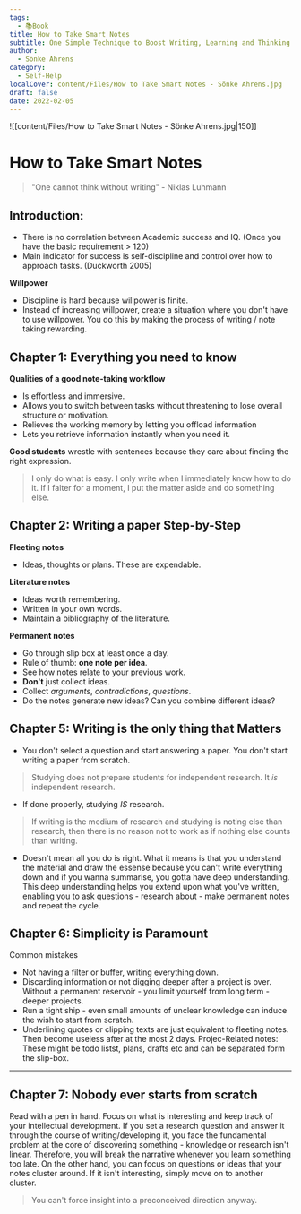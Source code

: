 ```yaml
---
tags:
  - 📚Book
title: How to Take Smart Notes
subtitle: One Simple Technique to Boost Writing, Learning and Thinking
author:
  - Sönke Ahrens
category:
  - Self-Help
localCover: content/Files/How to Take Smart Notes - Sönke Ahrens.jpg
draft: false
date: 2022-02-05
---
```

![[content/Files/How to Take Smart Notes - Sönke Ahrens.jpg|150]]

# How to Take Smart Notes
> "One cannot think without writing" - Niklas Luhmann
## Introduction:
- There is no correlation between Academic success and IQ. (Once you have the basic requirement > 120)
- Main indicator for success is self-discipline and control over how to approach tasks. (Duckworth 2005)

**Willpower**
- Discipline is hard because willpower is finite. 
- Instead of increasing willpower, create a situation where you don't have to use willpower. You do this by making the process of writing / note taking rewarding.

## Chapter 1: Everything you need to know
**Qualities of a good note-taking workflow**
- Is effortless and immersive.
- Allows you to switch between tasks without threatening to lose overall structure or motivation.
- Relieves the working memory by letting you offload information
- Lets you retrieve information instantly when you need it. 

**Good students** wrestle with sentences because they care about finding the right expression.  
> I only do what is easy. I only write when I immediately know how to do it. If I falter for a moment, I put the matter aside and do something else. 



## Chapter 2: Writing a paper Step-by-Step
**Fleeting notes**
- Ideas, thoughts or plans. These are expendable.

**Literature notes**
* Ideas worth remembering.
* Written in your own words.
* Maintain a bibliography of the literature.
   
**Permanent notes**
* Go through slip box at least once a day.
* Rule of thumb: **one note per idea**.
* See how notes relate to your previous work.
* **Don't** just collect ideas. 
* Collect *arguments*, *contradictions*, *questions*.
* Do the notes generate new ideas? Can you combine different ideas?
   
## Chapter 5: Writing is the only thing that Matters
- You don't select a question and start answering a paper. You don't start writing a paper from scratch.
> Studying does not prepare students for independent research. It *is* independent research.
- If done properly, studying *IS* research. 
> If writing is the medium of research and studying is noting else than research, then there is no reason not to work as if nothing else counts than writing. 
- Doesn't mean all you do is right. What it means is that you understand the material and draw the essense because you can't write everything down and if you wanna summarise, you gotta have deep understanding. This deep understanding helps you extend upon what you've written, enabling you to ask questions - research about - make permanent notes and repeat the cycle. 
## Chapter 6: Simplicity is Paramount
Common mistakes
- Not having a filter or buffer, writing everything down. 
- Discarding information or not digging deeper after a project is over. Without a permanent reservoir - you limit yourself from long term - deeper projects. 
- Run a tight ship - even small amounts of unclear knowledge can induce the wish to start from scratch. 
- Underlining quotes or clipping texts are just equivalent to fleeting notes. Then become useless after at the most 2 days. 
Projec-Related notes: These might be todo listst, plans, drafts etc and can be separated form the slip-box. 



---
## Chapter 7: Nobody ever starts from scratch
Read with a pen in hand. Focus on what is interesting and keep track of your intellectual development. 
If you set a research question and answer it through the course of writing/developing it, you face the fundamental problem at the core of discovering something - knowledge or research isn't linear. Therefore, you will break the narrative whenever you learn something too late. 
On the other hand, you can focus on questions or ideas that your notes cluster around. If it isn't interesting, simply move on to another cluster. 
> You can't force insight into a preconceived direction anyway. 

